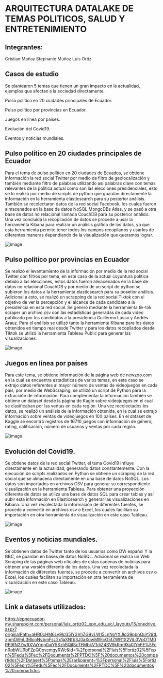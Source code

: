 # ARQUITECTURA DATALAKE DE TEMAS POLITICOS, SALUD Y ENTRETENIMIENTO 

## Integrantes:
Cristian Mañay
Stephanie Muñoz
Luis Ortiz

## Casos de estudio

Se plantearon 5 temas que tienen un gran impacto en la actualidad, ejemplos que afectan a la sociedad directamente. 

Pulso político en 20 ciudades principales de Ecuador. 

Pulso político por provincias en Ecuador. 

Juegos en línea por países. 

Evolución del Covid19. 

Eventos y noticias mundiales. 

## Pulso político en 20 ciudades principales de Ecuador

Para el tema de pulso político en 20 ciudades de Ecuados, se obtiene información la red social Twitter por medio de filtro de geolocalización y también mediante filtro de palabras utilizando así palabras clave con temas relevantes de la política actual como son las elecciones presidenciales, esto se lo realizó por medio de scripts de python que guardan directamente la información en la herramienta elasticsearch para su posterior análisis.  También se recolectaron datos de la red social Facebook, los cuales fueron almacenados en la base de datos NoSQL MongoDBs Atlas, y se pasó a otra base de datos no relacional llamada CouchDB para su posterior análisis. 
Una vez concluida la recopilación de datos se procede a usar la herramienta Kibana para realizar un análisis gráfico de los datos, ya que esta herramienta permite tener todos los campos recopilados y usarlos de diferentes maneras dependiendo de la visualización que queramos lograr. 

![image](https://user-images.githubusercontent.com/58042439/111574375-6084ae00-877a-11eb-84fd-f251dd673e14.png)

## Pulso político por provincias en Ecuador

Se realizó el levantamiento de la información por medio de la red social Twitter con filtros por tema, en este caso de la actual coyuntura política debido a las elecciones, estos datos fueron almacenados en la base de datos no relacional CouchDB y por medio de un script de python se subieron los datos a la herramienta elasticsearch para su posetior análisis. Adicional a esto, se realizó un scrapping de la red social Tiktok con el objetivo de ver la percepción y el alcance de cada candidato a la presidencia en esta red social. Se generó mediante la herramienta tik-tok scraper un archivo csv con las estadísticas generadas de cada video publicado por los candidatos a la presidencia Guillermo Lasso y Andrés Arauz. 
Para el análisis se utilizó tanto la herramienta Kibana para los datos obtenidos en tiempo real desde Twitter y para los datos recopilados desde Tiktok se utilizó la herramienta Tableau Public para generar las visualizaciones. 

![image](https://user-images.githubusercontent.com/58042439/111574571-bb1e0a00-877a-11eb-8af8-2490cb46df84.png)

## Juegos en línea por países

Para este tema, se obtiene información de la página web de newzoo.com en la cual se encuentra estadísticas de varios temas, en este caso se extrajo datos referentes al mayor número de ventas de videojuegos en cada país, por medio de WebScraping, se utilizó un script de Python para la extracción de información. Para complementar la información también se obtiene un dataset desde la página de Kagle sobre videojuegos en el cual se clasificaban por las ventas en cada región. 
Una vez recolectados los datos, se realizó un análisis de la información obtenida, en la cual se extrajo información sobre ventas de videojuegos en 100 países. En el dataset de Kaggle se encontró registros de 16710 juegos con información de género, rating, calificación, número de usuarios y ventas por cada región.  

![image](https://user-images.githubusercontent.com/58042439/111577288-fbcc5200-877f-11eb-8c6a-7ca6b83b4950.png)

## Evolución del Covid19. 

Se obtiene datos de la red social Twitter, el tema Covid19 influye directamente en la actualidad, generando datos constantemente. Con la ejecución de scripts realizados en Python se obtiene un scraping de la red social que se almacena directamente en una base de datos NoSQL. Los datos son importados en archivos CSV para generar su correspondiente visualización en la herramienta Tableau. 
Para obtener una proyección diferente de datos se utiliza una base de datos SQL para crear tablas y así subir esta información en Elasticsearch y generar las visualizaciones en Kibana. Una vez recolectada la información de diferentes fuentes, se procede a convertir en archivos csv o Excel, los cuales facilitan su importación en otra herramienta de visualización en este caso Tableau. 

![image](https://user-images.githubusercontent.com/58042439/111577476-5665ae00-8780-11eb-8fdf-ca550ad69e20.png)


## Eventos y noticias mundiales. 

Se obtienen datos de Twitter tanto de los usuarios como DW español Y la BBC, se guardan en bases de datos NoSQL. Adicional se realiza un Web Scraping de las páginas web oficiales de estas cadenas de noticias para obtener una versión diferente de los datos. Una vez recolectada la información de diferentes fuentes, se procede a convertir en archivos csv o Excel, los cuales facilitan su importación en otra herramienta de visualización en este caso Tableau. 

![image](https://user-images.githubusercontent.com/58042439/111577577-8ad96a00-8780-11eb-9b82-c791c7c61e52.png)

## Link a datasets utilizados:

https://epnecuador-my.sharepoint.com/personal/luis_ortiz02_epn_edu_ec/_layouts/15/onedrive.aspx?originalPath=aHR0cHM6Ly9lcG5lY3VhZG9yLW15LnNoYXJlcG9pbnQuY29tLzpmOi9nL3BlcnNvbmFsL2x1aXNfb3J0aXowMl9lcG5fZWR1X2VjL0VpOTM0RE9fN2ZwRXVaYmp0ajY5SzhBQjlScTFMbkVTdjZ4SV9kRm9Xa0tYeFE%5FcnRpbWU9bFZpQ0pvemgyRWc&id=%2Fpersonal%2Fluis%5Fortiz02%5Fepn%5Fedu%5Fec%2FDocuments%2FPTDC%5F%20documentos%20compartidos%2FDataset%5Ftemas%2Erar&parent=%2Fpersonal%2Fluis%5Fortiz02%5Fepn%5Fedu%5Fec%2FDocuments%2FPTDC%5F%20documentos%20compartidos
